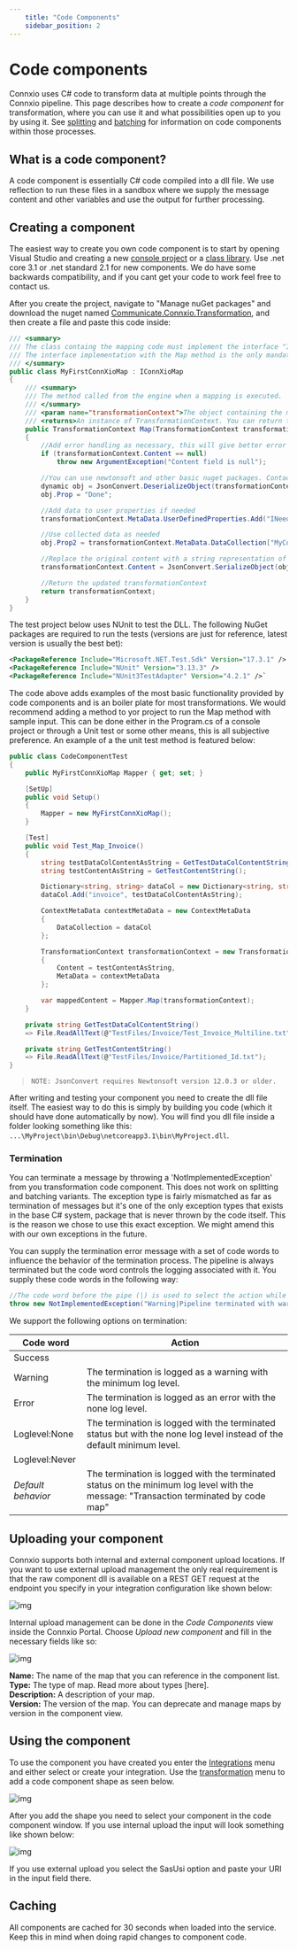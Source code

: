 ```yaml
---
    title: "Code Components"
    sidebar_position: 2
---
```


# Code components

Connxio uses C# code to transform data at multiple points through the Connxio pipeline. This page describes how to create a *code component* for transformation, where you can use it and what possibilities open up to you by using it. See [splitting](/integrations/transformation/splitting) and [batching](/integrations/transformation/batching) for information on code components within those processes.

## What is a code component?

A code component is essentially C# code compiled into a dll file. We use reflection to run these files in a sandbox where we supply the message content and other variables and use the output for further processing.

## Creating a component

The easiest way to create you own code component is to start by opening Visual Studio and creating a new [console project](https://docs.microsoft.com/en-us/visualstudio/get-started/csharp/tutorial-console?view=vs-2019) or a [class library](https://docs.microsoft.com/en-us/dotnet/core/tutorials/library-with-visual-studio?pivots=dotnet-core-3-1). Use .net core 3.1 or .net standard 2.1 for new components. We do have some backwards compatibility, and if you cant get your code to work feel free to contact us.

After you create the project, navigate to "Manage nuGet packages" and download the nuget named [Communicate.Connxio.Transformation](https://www.nuget.org/packages/Communicate.Connxio.Transformation/1.0.1?_src=template), and then create a file and paste this code inside:

```csharp
/// <summary>
/// The class containg the mapping code must implement the interface "IConnXioMap". This interface contains the definition of the method "Map" which is where the mapping code goes. 
/// The interface implementation with the Map method is the only mandatory code, but you can add as many files and other methods that you want, and call them from inside the Map method.
/// </summary>
public class MyFirstConnXioMap : IConnXioMap
{
    /// <summary>
    /// The method called from the engine when a mapping is executed.
    /// </summary>
    /// <param name="transformationContext">The object containing the message content as it is currently and metadata relevant for the current context</param>
    /// <returns>An instance of TransformationContext. You can return the same instance as the one received in as input parameter, after making some chacges as in the example, or create a brand new one</returns>
    public TransformationContext Map(TransformationContext transformationContext)
    {
        //Add error handling as necessary, this will give better error messages in the logs
        if (transformationContext.Content == null)
            throw new ArgumentException("Content field is null");

        //You can use newtonsoft and other basic nuget packages. Contact the Connxio team if you need a non supported package.
        dynamic obj = JsonConvert.DeserializeObject(transformationContext.Content);
        obj.Prop = "Done";

        //Add data to user properties if needed
        transformationContext.MetaData.UserDefinedProperties.Add("INeedThisLater", obj.prop);

        //Use collected data as needed
        obj.Prop2 = transformationContext.MetaData.DataCollection["MyCollectedData"];

        //Replace the original content with a string representation of the object "obj"
        transformationContext.Content = JsonConvert.SerializeObject(obj);

        //Return the updated transformationContext
        return transformationContext;
    }
}
```

The test project below uses NUnit to test the DLL. The following NuGet packages are required to run the tests (versions are just for reference, latest version is usually the best bet):

```xml
<PackageReference Include="Microsoft.NET.Test.Sdk" Version="17.3.1" />
<PackageReference Include="NUnit" Version="3.13.3" />
<PackageReference Include="NUnit3TestAdapter" Version="4.2.1" />`
```

The code above adds examples of the most basic functionality provided by code components and is an boiler plate for most transformations. We would recommend adding a method to yor project to run the Map method with sample input. This can be done either in the Program.cs of a console project or through a Unit test or some other means, this is all subjective preference. An example of a the unit test method is featured below:

```csharp
public class CodeComponentTest
{
    public MyFirstConnXioMap Mapper { get; set; }

    [SetUp]
    public void Setup()
    {
        Mapper = new MyFirstConnXioMap();
    }

    [Test]
    public void Test_Map_Invoice()
    {
        string testDataColContentAsString = GetTestDataColContentString();
        string testContentAsString = GetTestContentString();

        Dictionary<string, string> dataCol = new Dictionary<string, string>();
        dataCol.Add("invoice", testDataColContentAsString);

        ContextMetaData contextMetaData = new ContextMetaData
        {
            DataCollection = dataCol
        };

        TransformationContext transformationContext = new TransformationContext
        {
            Content = testContentAsString,
            MetaData = contextMetaData
        };            

        var mappedContent = Mapper.Map(transformationContext);
    }

    private string GetTestDataColContentString()
    => File.ReadAllText(@"TestFiles/Invoice/Test_Invoice_Multiline.txt");

    private string GetTestContentString()
    => File.ReadAllText(@"TestFiles/Invoice/Partitioned_Id.txt");
}
```

>`NOTE: JsonConvert requires Newtonsoft version 12.0.3 or older.`

After writing and testing your component you need to create the dll file itself. The easiest way to do this is simply by building you code (which it should have done automatically by now). You will find you dll file inside a folder looking something like this: `...\MyProject\bin\Debug\netcoreapp3.1\bin\MyProject.dll`.

### Termination

You can terminate a message by throwing a 'NotImplementedException' from you transformation code component. This does not work on splitting and batching variants. The exception type is fairly mismatched as far as termination of messages but it's one of the only exception types that exists in the base C# system, package that is never thrown by the code itself. This is the reason we chose to use this exact exception. We might amend this with our own exceptions in the future.

You can supply the termination error message with a set of code words to influence the behavior of the termination process. The pipeline is always terminated but the code word controls the logging associated with it. You supply these code words in the following way:

```csharp
//The code word before the pipe (|) is used to select the action while the text after the pipe is used as the log event message sent via the [logging events functionality](/integrations/logging).
throw new NotImplementedException("Warning|Pipeline terminated with warning");
```

We support the following options on termination:

| Code word | Action |
|---|---|
| Success| | The termination is logged as a success with the minimum log level.|
| Warning | The termination is logged as a warning with the minimum log level. |
| Error | The termination is logged as an error with the none log level. |
| Loglevel:None | The termination is logged with the terminated status but with the none log level instead of the default minimum level.|
| Loglevel:Never| | The termination is not logged at all.|
| *Default behavior* | The termination is logged with the terminated status on the minimum log level with the message: "Transaction terminated by code map" |

## Uploading your component

Connxio supports both internal and external component upload locations. If you want to use external upload management the only real requirement is that the raw component dll is available on a REST GET request at the endpoint you specify in your integration configuration like shown below:

![img](https://cmhpictsa.blob.core.windows.net/pictures/Code%20Mapping%20Self%20hosted.PNG?sv=2020-04-08&st=2021-10-20T11%3A20%3A16Z&se=2040-10-21T11%3A20%3A00Z&sr=b&sp=r&sig=iwI0j%2Fyh8iCN48%2BrktJaxgGrqXqA9DmOl5sT2HHCyMU%3D)

Internal upload management can be done in the *Code Components* view inside the Connxio Portal. Choose *Upload new component* and fill in the necessary fields like so:

![img](https://cmhpictsa.blob.core.windows.net/pictures/Internal%20code%20mapping.PNG?sv=2020-04-08&st=2021-10-20T11%3A25%3A22Z&se=2040-10-21T11%3A25%3A00Z&sr=b&sp=r&sig=xPBSb9XGhTGJvEuCQBVEttFnvsXigrtdyKzwmbgFWzk%3D)

**Name:** The name of the map that you can reference in the component list.\
**Type:** The type of map. Read more about types [here].\
**Description:** A description of your map.\
**Version:** The version of the map. You can deprecate and manage maps by version in the component view.

## Using the component

To use the component you have created you enter the [Integrations](/integrations/configuration) menu and either select or create your integration. Use the [transformation](/integrations/transformation/code-components#using-the-component) menu to add a code component shape as seen below.

![img](https://cmhpictsa.blob.core.windows.net/pictures/Code%20mapping%20add%20tranformation.png?sv=2020-04-08&st=2021-10-21T11%3A01%3A19Z&se=2040-10-22T11%3A01%3A00Z&sr=b&sp=r&sig=7sKZFsU0p1B4EJDZowq6aAL8GDtkm2tkpbw94JjzTlo%3D)

After you add the shape you need to select your component in the code component window. If you use internal upload the input will look something like shown below:

![img](https://cmhpictsa.blob.core.windows.net/pictures/Code%20Mapping%20select%20mapping.PNG?sv=2020-04-08&st=2021-10-21T11%3A05%3A02Z&se=2040-10-22T11%3A05%3A00Z&sr=b&sp=r&sig=8ViYt9AB%2B5blz8GJvbT4rsuHNXfZsWN%2Fj8IxhjdEteM%3D)

If you use external upload you select the SasUsi option and paste your URI in the input field there.

## Caching

All components are cached for 30 seconds when loaded into the service. Keep this in mind when doing rapid changes to component code.
